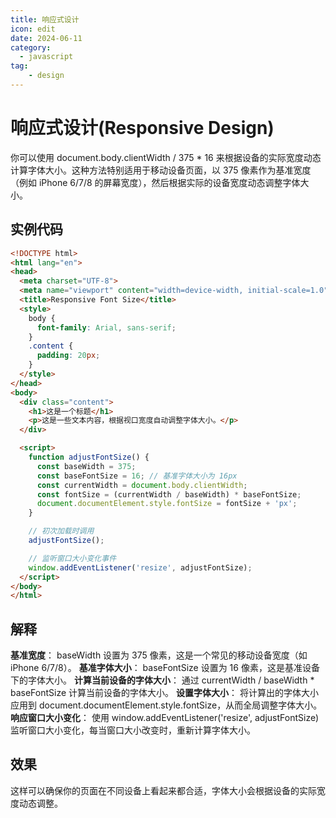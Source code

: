 ```yaml
---
title: 响应式设计
icon: edit
date: 2024-06-11
category:
  - javascript
tag:
    - design
---
```


# 响应式设计(Responsive Design)
你可以使用 document.body.clientWidth / 375 * 16 来根据设备的实际宽度动态计算字体大小。这种方法特别适用于移动设备页面，以 375 像素作为基准宽度（例如 iPhone 6/7/8 的屏幕宽度），然后根据实际的设备宽度动态调整字体大小。

## 实例代码
``` html
<!DOCTYPE html>
<html lang="en">
<head>
  <meta charset="UTF-8">
  <meta name="viewport" content="width=device-width, initial-scale=1.0">
  <title>Responsive Font Size</title>
  <style>
    body {
      font-family: Arial, sans-serif;
    }
    .content {
      padding: 20px;
    }
  </style>
</head>
<body>
  <div class="content">
    <h1>这是一个标题</h1>
    <p>这是一些文本内容，根据视口宽度自动调整字体大小。</p>
  </div>

  <script>
    function adjustFontSize() {
      const baseWidth = 375;
      const baseFontSize = 16; // 基准字体大小为 16px
      const currentWidth = document.body.clientWidth;
      const fontSize = (currentWidth / baseWidth) * baseFontSize;
      document.documentElement.style.fontSize = fontSize + 'px';
    }

    // 初次加载时调用
    adjustFontSize();

    // 监听窗口大小变化事件
    window.addEventListener('resize', adjustFontSize);
  </script>
</body>
</html>

```

## 解释
**基准宽度**： baseWidth 设置为 375 像素，这是一个常见的移动设备宽度（如 iPhone 6/7/8）。
**基准字体大小**： baseFontSize 设置为 16 像素，这是基准设备下的字体大小。
**计算当前设备的字体大小**： 通过 currentWidth / baseWidth * baseFontSize 计算当前设备的字体大小。
**设置字体大小**： 将计算出的字体大小应用到 document.documentElement.style.fontSize，从而全局调整字体大小。
**响应窗口大小变化**： 使用 window.addEventListener('resize', adjustFontSize) 监听窗口大小变化，每当窗口大小改变时，重新计算字体大小。

## 效果
这样可以确保你的页面在不同设备上看起来都合适，字体大小会根据设备的实际宽度动态调整。
